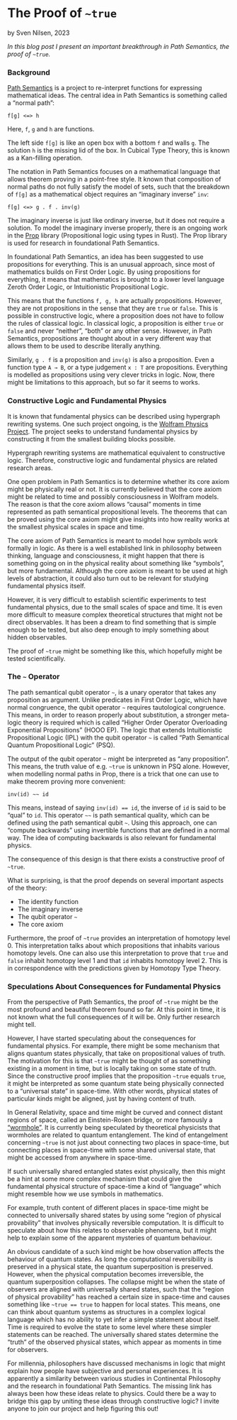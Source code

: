 # The Proof of `~true`
by Sven Nilsen, 2023

*In this blog post I present an important breakthrough in Path Semantics, the proof of `~true`.*

### Background

[Path Semantics](https://github.com/advancedresearch/path_semantics) is a project to re-interpret functions for expressing mathematical ideas.
The central idea in Path Semantics is something called a “normal path”:

```text
f[g] <=> h
```

Here, `f`, `g` and `h` are functions.

The left side `f[g]` is like an open box with a bottom `f` and walls `g`.
The solution `h` is the missing lid of the box.
In Cubical Type Theory, this is known as a Kan-filling operation.

The notation in Path Semantics focuses on a mathematical language that allows theorem proving in a point-free style.
It known that composition of normal paths do not fully satisfy the model of sets,
such that the breakdown of `f[g]` as a mathematical object requires an “imaginary inverse” `inv`:

```text
f[g] <=> g . f . inv(g)
```

The imaginary inverse is just like ordinary inverse, but it does not require a solution.
To model the imaginary inverse properly, there is an ongoing work in the [Prop](https://github.com/advancedresearch/prop) library (Propositional logic using types in Rust).
The Prop library is used for research in foundational Path Semantics.

In foundational Path Semantics, an idea has been suggested to use propositions for everything.
This is an unusual approach, since most of mathematics builds on First Order Logic.
By using propositions for everything, it means that mathematics is brought to a lower level language Zeroth Order Logic,
or Intuitionistic Propositional Logic.

This means that the functions `f, g, h` are actually propositions.
However, they are not propositions in the sense that they are `true` or `false`.
This is possible in constructive logic, where a proposition does not have to follow the rules of classical logic.
In classical logic, a proposition is either `true` or `false` and never “neither”, “both” or any other sense.
However, in Path Semantics, propositions are thought about in a very different way that allows them to be used to describe literally anything.

Similarly, `g . f` is a proposition and `inv(g)` is also a proposition.
Even a function type `A → B`, or a type judgement `x : T` are propositions.
Everything is modelled as propositions using very clever tricks in logic.
Now, there might be limitations to this approach, but so far it seems to works.

### Constructive Logic and Fundamental Physics

It is known that fundamental physics can be described using hypergraph rewriting systems.
One such project ongoing, is the [Wolfram Physics Project](https://wolframphysics.org/).
The project seeks to understand fundamental physics by constructing it from the smallest building blocks possible.

Hypergraph rewriting systems are mathematical equivalent to constructive logic.
Therefore, constructive logic and fundamental physics are related research areas.

One open problem in Path Semantics is to determine whether its core axiom might be physically real or not.
It is currently believed that the core axiom might be related to time and possibly consciousness in Wolfram models.
The reason is that the core axiom allows “causal” moments in time represented as path semantical propositional levels.
The theorems that can be proved using the core axiom might give insights into how reality works at the smallest physical scales in space and time.

The core axiom of Path Semantics is meant to model how symbols work formally in logic.
As there is a well established link in philosophy between thinking, language and consciousness,
it might happen that there is something going on in the physical reality about something like “symbols”, but more fundamental.
Although the core axiom is meant to be used at high levels of abstraction,
it could also turn out to be relevant for studying fundamental physics itself.

However, it is very difficult to establish scientific experiments to test fundamental physics,
due to the small scales of space and time.
It is even more difficult to measure complex theoretical structures that might not be direct observables.
It has been a dream to find something that is simple enough to be tested, but also deep enough to imply something about hidden observables.

The proof of `~true` might be something like this, which hopefully might be tested scientifically.

### The `~` Operator

The path semantical qubit operator `~`, is a unary operator that takes any proposition as argument.
Unlike predicates in First Order Logic, which have normal congruence, the qubit operator `~` requires tautological congruence.
This means, in order to reason properly about substitution, a stronger meta-logic theory is required which is called “Higher Order Operator Overloading Exponential Propositions” (HOOO EP).
The logic that extends Intuitionistic Propositional Logic (IPL) with the qubit operator `~` is called “Path Semantical Quantum Propositional Logic” (PSQ).

The output of the qubit operator `~` might be interpreted as “any proposition”.
This means, the truth value of e.g. `~true` is unknown in PSQ alone.
However, when modelling normal paths in Prop, there is a trick that one can use to make theorem proving more convenient:

```text
inv(id) ~~ id
```

This means, instead of saying `inv(id) == id`, the inverse of `id` is said to be “qual” to `id`.
This operator `~~` is path semantical quality, which can be defined using the path semantical qubit `~`.
Using this approach, one can “compute backwards” using invertible functions that are defined in a normal way.
The idea of computing backwards is also relevant for fundamental physics.

The consequence of this design is that there exists a constructive proof of `~true`.

What is surprising, is that the proof depends on several important aspects of the theory:

- The identity function
- The imaginary inverse
- The qubit operator `~`
- The core axiom

Furthermore, the proof of `~true` provides an interpretation of homotopy level 0.
This interpretation talks about which propositions that inhabits various homotopy levels.
One can also use this interpretation to prove that `true` and `false` inhabit homotopy level 1 and that `id` inhabits homotopy level 2.
This is in correspondence with the predictions given by Homotopy Type Theory.

### Speculations About Consequences for Fundamental Physics

From the perspective of Path Semantics, the proof of `~true` might be the most profound and beautiful theorem found so far.
At this point in time, it is not known what the full consequences of it will be. Only further research might tell.

However, I have started speculating about the consequences for fundamental physics.
For example, there might be some mechanism that aligns quantum states physically, that take on propositional values of truth.
The motivation for this is that `~true` might be thought of as something existing in a moment in time,
but is locally taking on some state of truth.
Since the constructive proof implies that the  proposition `~true` equals `true`,
it might be interpreted as some quantum state being physically connected to a “universal state” in space-time.
With other words, physical states of particular kinds might be aligned, just by having content of truth.

In General Relativity, space and time might be curved and connect distant regions of space,
called an Einstein-Rosen bridge, or more famously a [“wormhole”](https://en.wikipedia.org/wiki/Wormhole).
It is currently being speculated by theoretical physicists that wormholes are related to quantum entanglement.
The kind of entangelment concerning `~true` is not just about connecting two places in space-time,
but connecting places in space-time with some shared universal state, that might be accessed from anywhere in space-time.

If such universally shared entangled states exist physically,
then this might be a hint at some more complex mechanism that could give the fundamental physical structure
of space-time a kind of “language” which might resemble how we use symbols in mathematics.

For example, truth content of different places in space-time might be connected to universally
shared states by using some “region of physical provability” that involves physically reversible computation.
It is difficult to speculate about how this relates to observable phenomena,
but it might help to explain some of the apparent mysteries of quantum behaviour.

An obvious candidate of a such kind might be how observation affects the behaviour of quantum states.
As long the computational reversibility is preserved in a physical state,
the quantum superposition is preserved. However, when the physical computation becomes irreversible,
the quantum superposition collapses.
The collapse might be when the state of observers are aligned with universally shared states,
such that the “region of physical provability” has reached a certain size in space-time and causes something like
`~true == true` to happen for local states.
This means, one can think about quantum systems as structures in a complex logical language which has no ability
to yet infer a simple statement about itself. Time is required to evolve the state to some level where these simpler statements can be reached.
The universally shared states determine the “truth” of the observed physical states, which appear as moments in time for observers.

For millennia, philosophers have discussed mechanisms in logic that might explain how people have subjective and personal experiences.
It is apparently a similarity between various studies in Continental Philosophy and the research in foundational Path Semantics.
The missing link has always been how these ideas relate to physics.
Could there be a way to bridge this gap by uniting these ideas through constructive logic?
I invite anyone to join our project and help figuring this out!

